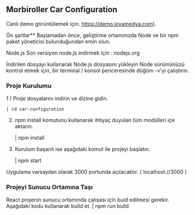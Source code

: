 ## Morbiroller Car Configuration

Canlı demo görüntülemek için. https://demo.joyamedya.com).

Ön şartlar**
Başlamadan önce, geliştirme ortamınızda Node ve bir npm paket yöneticisi bulunduğundan emin olun.

Node.js
Son versiyon node.js indirmek için : nodejs.org

İndirilen dosyayı kullanarak Node.js dosyasını yükleyin
Node sürümünüzü kontrol etmek için, bir terminal / konsol penceresinde düğüm -v'yi çalıştırın.

### Proje Kurulumu

1 ) Proje dosyalarını indirin ve dizine gidin.

    | cd car-configuration
    
2) npm install komutunu kullanarak ihtiyaç duyulan tüm modülleri içe aktarın.

    | npm install
    
3) Kurulum başarılı ise aşağıdaki komut ile projeyi başlatın.

    | npm start
    
Uygulama varsayılan olarak 3000 portunda açılacaktır.  ( localhost://3000 )

### Projeyi Sunucu Ortamına Taşı
React projenin sunucu ortamında çalışası için buid edilmesi gerekir. Aşağıdaki kodu kullanarak build et.
    | npm run build
    




